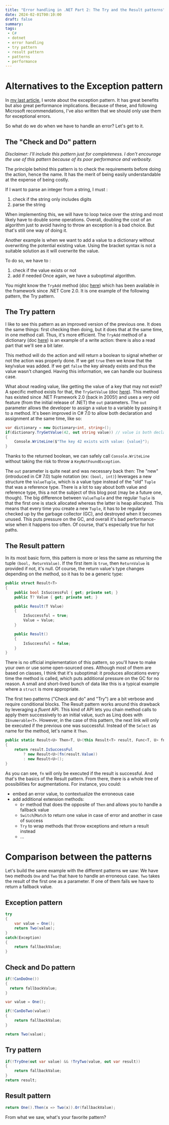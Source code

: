 ```yaml
---
title: "Error handling in .NET Part 2: The Try and the Result patterns"
date: 2024-02-01T00:10:00
draft: false
summary: 
tags: 
 - C#
 - dotnet
 - error handling
 - try pattern
 - result pattern
 - patterns
 - performance
---
```


# Alternatives to the Exception pattern

In [my last article](../2-error-handling-part-1-exception-pattern), I wrote about the exception pattern. It has great benefits but also great performance implications. Because of these, and following Microsoft recommendations, I've also written that we should only use them for exceptional errors. 

So what do we do when we have to handle an error? Let's get to it.

## The "Check and Do" pattern

_Disclaimer: I'll include this pattern just for completeness. I don't encourage the use of this pattern because of its poor performance and verbosity._

The principle behind this pattern is to check the requirements before doing the action, hence the name.
It has the merit of being easily understandable at the expense of being costly. 

If I want to parse an integer from a string, I must :
  1. check if the string only includes digits
  2. parse the string

When implementing this, we will have to loop twice over the string and most likely have to double some operations. Overall, doubling the cost of an algorithm just to avoid having to throw an exception is a bad choice. But that's still one way of doing it.

Another example is when we want to add a value to a dictionary without overwriting the potential existing value. Using the bracket syntax is not a suitable solution as it will overwrite the value. 

To do so, we have to :
 1. check if the value exists or not
 2. add if needed
Once again, we have a suboptimal algorithm.

You might know the `TryAdd` method (doc [here](https://learn.microsoft.com/fr-fr/dotnet/api/system.collections.generic.dictionary-2.tryadd?view=net-8.0)) which has been available in the framework since .NET Core 2.0. It is one example of the following pattern, the Try pattern.

## The Try pattern

I like to see this pattern as an improved version of the previous one. It does the same things: first checking then doing, but it does that at the same time, in one method call. Thus, it's more efficient.
The `TryAdd` method of a dictionary (doc [here](https://learn.microsoft.com/fr-fr/dotnet/api/system.collections.generic.dictionary-2.tryadd?view=net-8.0)) is an example of a write action: there is also a read part that we'll see a bit later.

This method will do the action and will return a boolean to signal whether or not the action was properly done. If we get `true` then we know that the key/value was added. If we get `false` the key already exists and thus the value wasn't changed. Having this information, we can handle our business case. 

What about reading value, like getting the value of a key that may not exist? 
A specific method exists for that, the `TryGetValue` (doc [here](https://learn.microsoft.com/fr-fr/dotnet/api/system.collections.generic.dictionary-2.trygetvalue?view=net-8.0)). This method has existed since .NET Framework 2.0 (back in 2005!) and uses a very old feature (from the initial release of .NET) the `out` parameters. The `out` parameter allows the developer to assign a value to a variable by passing it to a method. It's been improved in C# 7.0 to allow both declaration and assignment at the same time, like so:

```csharp
var dictionary = new Dictionary<int, string>();
if(dictionary.TryGetValue(42, out string value)) // value is both declared and assigned
{
    Console.WriteLine($"The key 42 exists with value: {value}");
}
```
Thanks to the returned boolean, we can safely call `Console.WriteLine` without taking the risk to throw a `KeyNotFoundException`.

The `out` parameter is quite neat and was necessary back then: The "new" (introduced in C# 7.0) tuple notation (ex: `(bool, int)`) leverages a new structure the `ValueTuple`, which is a value type instead of the "old" `Tuple` that was a reference type. There is a lot to say about both value and reference type, this a not the subject of this blog post (may be a future one, though). The big difference between `ValueTuple` and the regular `Tuple` is that the first one is stack allocated whereas the latter is heap allocated. This means that every time you create a new `Tuple`, it has to be regularly checked up by the garbage collector (GC), and destroyed when it becomes unused. This puts pressure on the GC, and overall it's bad performance-wise when it happens too often. Of course, that's especially true for hot paths.

## The Result pattern

In its most basic form, this pattern is more or less the same as returning the tuple `(bool, ReturnValue)`. If the first item is `true`, then `ReturnValue` is provided if not, it's null. Of course, the return value's type changes depending on the method, so it has to be a generic type:

```csharp
public struct Result<T>
{
    public bool IsSuccessFul { get; private set; }
    public T? Value { get; private set; }

    public Result(T Value)
    {
        IsSuccessful = true;
        Value = Value;
    }

    public Result()
    {
        IsSuccessful = false;
    }
}
```
There is no official implementation of this pattern, so you'll have to make your own or use some open-sourced ones. Although most of them are based on classes, I think that it's suboptimal: it produces allocations every time the method is called, which puts additional pressure on the GC for no reason. A small and short-lived bunch of data like this is a typical example where a `struct` is more appropriate. 

The first two patterns ("Check and do" and "Try") are a bit verbose and require conditional blocks. The Result pattern works around this drawback by leveraging a _fluent_ API. This kind of API lets you chain method calls to apply them successively to an initial value, such as Linq does with `IEnumerable<T>`. However, in the case of this pattern, the next link will only be executed if the previous one was successful. Instead of the `Select` as name for the method, let's name it `Then`.
```csharp
public static Result<U> Then<T, U>(this Result<T> result, Func<T, U> fn)
{
    return result.IsSuccessFul 
        ? new Result<U>(fn(result.Value))
        : new Result<U>();
}
```
As you can see, `fn` will only be executed if the result is successful. And that's the basics of the Result pattern. From there, there is a whole tree of possibilities for augmentations. For instance, you could:
- embed an error value, to contextualize the erroneous case
- add additional extension methods:
  - `Or` method that does the opposite of `Then` and allows you to handle a fallback value
  - `Switch`/`Match` to return one value in case of error and another in case of success
  - `Try` to wrap methods that throw exceptions and return a result instead 
  - ...

# Comparison between the patterns

Let's build the same example with the different patterns we saw: We have two methods `One` and `Two` that have to handle an erroneous case. `Two` takes the result of the first one as a parameter. If one of them fails we have to return a fallback value.  

## Exception pattern

```csharp
try
{
    var value = One();
    return Two(value);
}
catch(Exception)
{
    return fallbackValue;
}
```

## Check and Do pattern

```csharp
if(!CanDoOne())
{
  return fallbackValue;
}

var value = One();

if(!CanDoTwo(value))
{
    return fallbackValue;
}

return Two(value);
```

## Try pattern

```csharp
if(!TryOne(out var value) && !TryTwo(value, out var result))
{
    return fallbackValue;
}
return result;
```

## Result pattern

```csharp
return One().Then(x => Two(x)).Or(fallbackValue);
```

From what we saw, what's your favorite pattern?